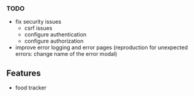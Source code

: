 ### TODO
- fix security issues
  - csrf issues
  - configure authentication
  - configure authorization
- improve error logging and error pages (reproduction for unexpected errors: change name of the error modal)

## Features
- food tracker
